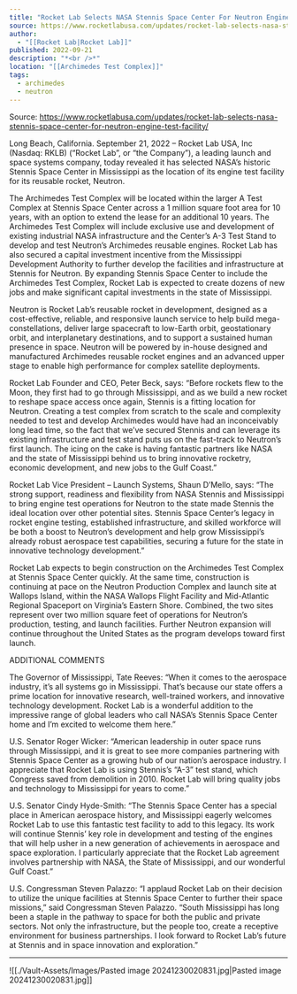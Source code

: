 ```yaml
---
title: "Rocket Lab Selects NASA Stennis Space Center For Neutron Engine Test Facility  "
source: https://www.rocketlabusa.com/updates/rocket-lab-selects-nasa-stennis-space-center-for-neutron-engine-test-facility/
author:
  - "[[Rocket Lab|Rocket Lab]]"
published: 2022-09-21
description: "*<br />*"
location: "[[Archimedes Test Complex]]"
tags:
  - archimedes
  - neutron
---
```


Source: https://www.rocketlabusa.com/updates/rocket-lab-selects-nasa-stennis-space-center-for-neutron-engine-test-facility/

Long Beach, California. September 21, 2022 – Rocket Lab USA, Inc (Nasdaq: RKLB) (“Rocket Lab”, or “the Company”), a leading launch and space systems company, today revealed it has selected NASA’s historic Stennis Space Center in Mississippi as the location of its engine test facility for its reusable rocket, Neutron.

The Archimedes Test Complex will be located within the larger A Test Complex at Stennis Space Center across a 1 million square foot  area for 10 years, with an option to extend the lease for an additional 10 years. The Archimedes Test Complex will include exclusive use and development of existing industrial NASA infrastructure and the Center’s A-3 Test Stand to develop and test Neutron’s Archimedes reusable engines. Rocket Lab has also secured a capital investment incentive from the Mississippi Development Authority to further develop the facilities and infrastructure at Stennis for Neutron. By expanding Stennis Space Center to include the Archimedes Test Complex, Rocket Lab is expected to create dozens of new jobs and make significant capital investments in the state of Mississippi.

Neutron is Rocket Lab’s reusable rocket in development, designed as a cost-effective, reliable, and responsive launch service to help build mega-constellations, deliver large spacecraft to low-Earth orbit, geostationary orbit, and interplanetary destinations, and to support a sustained human presence in space. Neutron will be powered by in-house designed and manufactured Archimedes reusable rocket engines and an advanced upper stage to enable high performance for complex satellite deployments.

Rocket Lab Founder and CEO, Peter Beck, says: “Before rockets flew to the Moon, they first had to go through Mississippi, and as we build a new rocket to reshape space access once again, Stennis is a fitting location for Neutron. Creating a test complex from scratch to the scale and complexity needed to test and develop Archimedes would have had an inconceivably long lead time, so the fact that we’ve secured Stennis and can leverage its existing infrastructure and test stand puts us on the fast-track to Neutron’s first launch. The icing on the cake is having fantastic partners like NASA and the state of Mississippi behind us to bring innovative rocketry, economic development, and new jobs to the Gulf Coast.”

Rocket Lab Vice President – Launch Systems, Shaun D’Mello, says: “The strong support, readiness and flexibility from NASA Stennis and Mississippi to bring engine test operations for Neutron to the state made Stennis the ideal location over other potential sites. Stennis Space Center’s legacy in rocket engine testing, established infrastructure, and skilled workforce will be both a boost to Neutron’s development and help grow Mississippi’s already robust aerospace test capabilities, securing a future for the state in innovative technology development.”

Rocket Lab expects to begin construction on the Archimedes Test Complex at Stennis Space Center quickly. At the same time, construction is continuing at pace on the Neutron Production Complex and launch site at Wallops Island, within the NASA Wallops Flight Facility and Mid-Atlantic Regional Spaceport on Virginia’s Eastern Shore. Combined, the two sites represent over two million square feet of operations for Neutron’s production, testing, and launch facilities. Further Neutron expansion will continue throughout the United States as the program develops toward first launch. 

ADDITIONAL COMMENTS 

The Governor of Mississippi, Tate Reeves: “When it comes to the aerospace industry, it’s all systems go in Mississippi. That’s because our state offers a prime location for innovative research, well-trained workers, and innovative technology development. Rocket Lab is a wonderful addition to the impressive range of global leaders who call NASA’s Stennis Space Center home and I’m excited to welcome them here.”

U.S. Senator Roger Wicker: “American leadership in outer space runs through Mississippi, and it is great to see more companies partnering with Stennis Space Center as a growing hub of our nation’s aerospace industry. I appreciate that Rocket Lab is using Stennis’s “A-3” test stand, which Congress saved from demolition in 2010. Rocket Lab will bring quality jobs and technology to Mississippi for years to come.”

U.S. Senator Cindy Hyde-Smith: “The Stennis Space Center has a special place in American aerospace history, and Mississippi eagerly welcomes Rocket Lab to use this fantastic test facility to add to this legacy.  Its work will continue Stennis’ key role in development and testing of the engines that will help usher in a new generation of achievements in aerospace and space exploration.  I particularly appreciate that the Rocket Lab agreement involves partnership with NASA, the State of Mississippi, and our wonderful Gulf Coast.”  

U.S. Congressman Steven Palazzo: “I applaud Rocket Lab on their decision to utilize the unique facilities at Stennis Space Center to further their space missions,” said Congressman Steven Palazzo. “South Mississippi has long been a staple in the pathway to space for both the public and private sectors. Not only the infrastructure, but the people too, create a receptive environment for business partnerships. I look forward to Rocket Lab’s future at Stennis and in space innovation and exploration.”

---

![[./Vault-Assets/Images/Pasted image 20241230020831.jpg|Pasted image 20241230020831.jpg]]